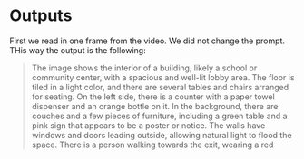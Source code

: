 # Outputs

First we read in one frame from the video. We did not change the prompt. THis way the output is the following:

> The image shows the interior of a building, likely a school or community center, with a spacious and well-lit lobby area. The floor is tiled in a light color, and there are several tables and chairs arranged for seating. On the left side, there is a counter with a paper towel dispenser and an orange bottle on it. In the background, there are couches and a few pieces of furniture, including a green table and a pink sign that appears to be a poster or notice. The walls have windows and doors leading outside, allowing natural light to flood the space. There is a person walking towards the exit, wearing a red
